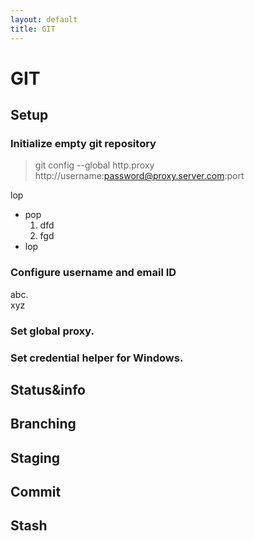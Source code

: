 ```yaml
---
layout: default
title: GIT
---
```

# GIT

## Setup

### Initialize empty git repository

> git config --global http.proxy http://username:password@proxy.server.com:port

lop
* pop
    1. dfd
    2. fgd
* lop

### Configure username and email ID

abc.  
xyz

### Set global proxy.


### Set credential helper for Windows.

## Status&info

## Branching

## Staging

## Commit

## Stash